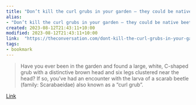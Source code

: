 ```yaml
---
title: "Don’t kill the curl grubs in your garden – they could be native beetle babies"
alias:
- "Don’t kill the curl grubs in your garden – they could be native beetle babies"
created: 2023-08-12T21:43:11+10:00
modified: 2023-08-12T21:43:11+10:00
link:  "https://theconversation.com/dont-kill-the-curl-grubs-in-your-garden-they-could-be-native-beetle-babies-191771#Echobox=1674437997"
tags:
- bookmark
---
```


> Have you ever been in the garden and found a large, white, C-shaped grub with a distinctive brown head and six legs clustered near the head? If so, you’ve had an encounter with the larva of a scarab beetle (family: Scarabaeidae) also known as a “curl grub”.

[Link](https://theconversation.com/dont-kill-the-curl-grubs-in-your-garden-they-could-be-native-beetle-babies-191771#Echobox=1674437997)